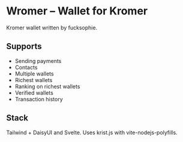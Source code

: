 # Wromer – Wallet for Kromer
Kromer wallet written by fucksophie.

## Supports
- Sending payments
- Contacts
- Multiple wallets
- Richest wallets
- Ranking on richest wallets
- Verified wallets
- Transaction history

## Stack
Tailwind + DaisyUI and Svelte. Uses krist.js with vite-nodejs-polyfills.
